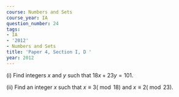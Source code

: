 ```yaml
---
course: Numbers and Sets
course_year: IA
question_number: 24
tags:
- IA
- '2012'
- Numbers and Sets
title: 'Paper 4, Section I, D '
year: 2012
---
```




(i) Find integers $x$ and $y$ such that $18 x+23 y=101$.

(ii) Find an integer $x$ such that $x \equiv 3(\bmod 18)$ and $x \equiv 2(\bmod 23)$.